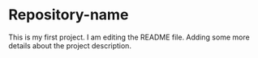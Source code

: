# Repository-name
This is my first project.
I am editing the README file. Adding some more details about the project description.

